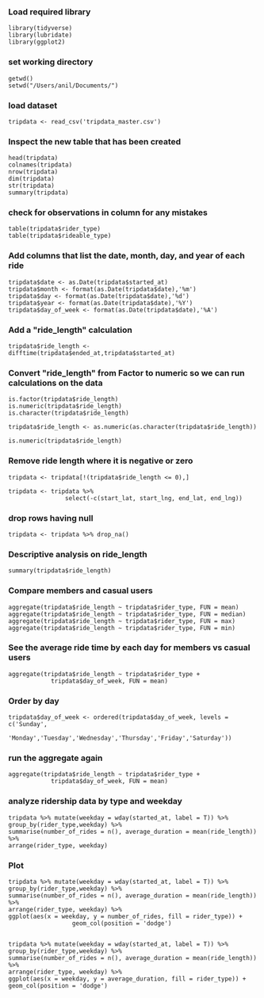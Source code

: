 ### Load required library
    library(tidyverse) 
    library(lubridate)  
    library(ggplot2) 

### set working directory
    getwd()
    setwd("/Users/anil/Documents/")

### load dataset
    tripdata <- read_csv('tripdata_master.csv')

### Inspect the new table that has been created
    head(tripdata)
    colnames(tripdata)
    nrow(tripdata)
    dim(tripdata)
    str(tripdata)
    summary(tripdata)

### check for observations in column for any mistakes
    table(tripdata$rider_type)
    table(tripdata$rideable_type)

### Add columns that list the date, month, day, and year of each ride
    tripdata$date <- as.Date(tripdata$started_at)
    tripdata$month <- format(as.Date(tripdata$date),'%m')
    tripdata$day <- format(as.Date(tripdata$date),'%d')
    tripdata$year <- format(as.Date(tripdata$date),'%Y')
    tripdata$day_of_week <- format(as.Date(tripdata$date),'%A')

### Add a "ride_length" calculation
    tripdata$ride_length <- difftime(tripdata$ended_at,tripdata$started_at)

### Convert "ride_length" from Factor to numeric so we can run calculations on the data
    is.factor(tripdata$ride_length)
    is.numeric(tripdata$ride_length)
    is.character(tripdata$ride_length)

    tripdata$ride_length <- as.numeric(as.character(tripdata$ride_length))
    
    is.numeric(tripdata$ride_length)

### Remove ride length where it is negative or zero
    tripdata <- tripdata[!(tripdata$ride_length <= 0),]

    tripdata <- tripdata %>% 
                    select(-c(start_lat, start_lng, end_lat, end_lng))

### drop rows having null
    tripdata <- tripdata %>% drop_na()

### Descriptive analysis on ride_length
    summary(tripdata$ride_length)

### Compare members and casual users
    aggregate(tripdata$ride_length ~ tripdata$rider_type, FUN = mean)
    aggregate(tripdata$ride_length ~ tripdata$rider_type, FUN = median)
    aggregate(tripdata$ride_length ~ tripdata$rider_type, FUN = max)
    aggregate(tripdata$ride_length ~ tripdata$rider_type, FUN = min)

### See the average ride time by each day for members vs casual users
    aggregate(tripdata$ride_length ~ tripdata$rider_type + 
                tripdata$day_of_week, FUN = mean)

### Order by day
    tripdata$day_of_week <- ordered(tripdata$day_of_week, levels = c('Sunday',
                            'Monday','Tuesday','Wednesday','Thursday','Friday','Saturday'))

### run the aggregate again
    aggregate(tripdata$ride_length ~ tripdata$rider_type + 
                tripdata$day_of_week, FUN = mean)

### analyze ridership data by type and weekday
    tripdata %>% mutate(weekday = wday(started_at, label = T)) %>% 
    group_by(rider_type,weekday) %>% 
    summarise(number_of_rides = n(), average_duration = mean(ride_length)) %>% 
    arrange(rider_type, weekday)

### Plot
    tripdata %>% mutate(weekday = wday(started_at, label = T)) %>% 
    group_by(rider_type,weekday) %>% 
    summarise(number_of_rides = n(), average_duration = mean(ride_length)) %>% 
    arrange(rider_type, weekday) %>% 
    ggplot(aes(x = weekday, y = number_of_rides, fill = rider_type)) +
                      geom_col(position = 'dodge')


    tripdata %>% mutate(weekday = wday(started_at, label = T)) %>% 
    group_by(rider_type,weekday) %>% 
    summarise(number_of_rides = n(), average_duration = mean(ride_length)) %>% 
    arrange(rider_type, weekday) %>% 
    ggplot(aes(x = weekday, y = average_duration, fill = rider_type)) +
    geom_col(position = 'dodge')



























